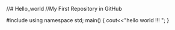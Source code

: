 //# Hello_world
//My First Repository in GitHub

#include<iostream>
using namespace std;
main()
{
cout<<"hello world !!! ";
}

